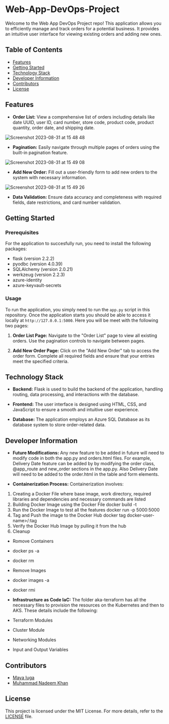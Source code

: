 # Web-App-DevOps-Project

Welcome to the Web App DevOps Project repo! This application allows you to efficiently manage and track orders for a potential business. It provides an intuitive user interface for viewing existing orders and adding new ones.

## Table of Contents

- [Features](#features)
- [Getting Started](#getting-started)
- [Technology Stack](#technology-stack)
- [Developer Information](#developer-information)
- [Contributors](#contributors)
- [License](#license)

## Features

- **Order List:** View a comprehensive list of orders including details like date UUID, user ID, card number, store code, product code, product quantity, order date, and shipping date.
  
![Screenshot 2023-08-31 at 15 48 48](https://github.com/maya-a-iuga/Web-App-DevOps-Project/assets/104773240/3a3bae88-9224-4755-bf62-567beb7bf692)

- **Pagination:** Easily navigate through multiple pages of orders using the built-in pagination feature.
  
![Screenshot 2023-08-31 at 15 49 08](https://github.com/maya-a-iuga/Web-App-DevOps-Project/assets/104773240/d92a045d-b568-4695-b2b9-986874b4ed5a)

- **Add New Order:** Fill out a user-friendly form to add new orders to the system with necessary information.
  
![Screenshot 2023-08-31 at 15 49 26](https://github.com/maya-a-iuga/Web-App-DevOps-Project/assets/104773240/83236d79-6212-4fc3-afa3-3cee88354b1a)

- **Data Validation:** Ensure data accuracy and completeness with required fields, date restrictions, and card number validation.

## Getting Started

### Prerequisites

For the application to succesfully run, you need to install the following packages:

- flask (version 2.2.2)
- pyodbc (version 4.0.39)
- SQLAlchemy (version 2.0.21)
- werkzeug (version 2.2.3)
- azure-identity
- azure-keyvault-secrets

### Usage

To run the application, you simply need to run the `app.py` script in this repository. Once the application starts you should be able to access it locally at `http://127.0.0.1:5000`. Here you will be meet with the following two pages:

1. **Order List Page:** Navigate to the "Order List" page to view all existing orders. Use the pagination controls to navigate between pages.

2. **Add New Order Page:** Click on the "Add New Order" tab to access the order form. Complete all required fields and ensure that your entries meet the specified criteria.

## Technology Stack

- **Backend:** Flask is used to build the backend of the application, handling routing, data processing, and interactions with the database.

- **Frontend:** The user interface is designed using HTML, CSS, and JavaScript to ensure a smooth and intuitive user experience.

- **Database:** The application employs an Azure SQL Database as its database system to store order-related data.

## Developer Information

- **Future Modifications:**
Any new feature to be added in future will need to modify code in both the app.py and orders.html files. For example, Delivery Date feature can be added by by modifying the order class, @app_route and new_order sections in the app.py. Also Delivery Date will need to be added to the order.html in the table and form elements.

- **Containerization Process:**
Containerization involves:
1. Creating a Docker File where base image, work directory, required libraries and dependencies and necessary commands are listed
1. Building Docker Image using the Docker File
  docker build -t <image-name>
1. Run the Docker Image to test all the features
  docker run -p 5000:5000 <image-name>
1. Tag and Push the image to the Docker Hub
  docker tag <image-name> docker-user-name>/<image-name-in-Docker>:tag
1. Verify the Docker Hub Image by pulling it from the hub
1. Cleanup
  - Romove Containers
  - docker ps -a
  - docker rm <container-id>

  - Remove Images
  - docker images -a
  - docker rmi <image-id>

- **Infrastructure as Code IaC:**
The folder aka-terraform has all the necessary files to provision the resources on the Kubernetes and then to AKS. These details include the following:
- Terraform Modules
- Cluster Module
- Networking Modules
- Input and Output Variables

## Contributors 

- [Maya Iuga]([https://github.com/yourusername](https://github.com/maya-a-iuga))
- [Muhammad Nadeem Khan]([https://github.com/ndm621](https://github.com/ndm621))

## License

This project is licensed under the MIT License. For more details, refer to the [LICENSE](LICENSE) file.

